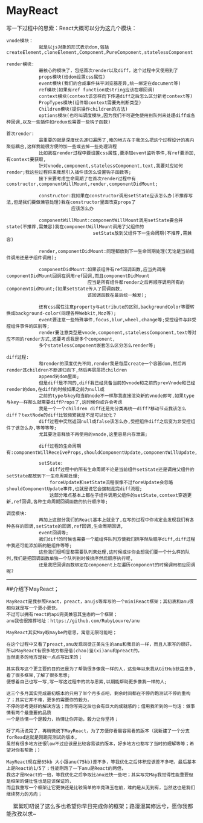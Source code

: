 # MayReact
写一下过程中的思索：React大概可以分为这几个模块：

    vnode模块：
                就是以js对象的形式表示dom,包括createElement,cloneElement,Component,PureComponent,statelessComponent

    render模块:
                最核心的模块了，包括首次render以及diff，这个过程中又使用到了
                props模块(给dom设置css属性)
                event模块(我们的合成事件抹平浏览器差异,统一绑定在document等)
                ref模块(如果有ref function或string应该在哪回调)
                context模块(context该怎样向下传递diff之后怎么区分新老context等)
                PropTypes模块(组件取context需要先判断类型)
                Children模块(提供操作children的方法)
                options模块(也可叫调度模块,因为我们不可避免使用到队列来处理diff或各种回调,以及一些插件如redux也需要一些钩子函数)

    首次render:
                最重要的就是深度优先递归遍历了,难的地方在于我怎么把这个过程设计的高内聚低耦合,这样我能很方便的加一些或去掉一些处理流程
                比如我在render过程中要设置css属性,要添加event监听事件,有ref要添加,有context要获取,
                针对vnode,component,statelessComponent,text,我要对应如何render;我这些过程将来我想引入插件该怎么设置钩子函数等;
                接下来要考虑生命周期了在首次render过程中有constructor,componentWillMount,render,componentDidMount;

                constructor:我如果在constructor调用setState应该怎么办(不推荐写法,但是我们要做兼容处理)我在constructor里面改变props了
                            应该怎么办
                
                componentWillMount:componentWillMount调用setState要合并state(不推荐,需兼容)我在componentWillMount调用了父组件的
                                    setState放到父组件下一生命周期(不推荐,需兼容)
                
                render,componentDidMount:同理都放到下一生命周期处理(无论是当前组件调用还是子组件调用);
                
                componentDidMount:如果该组件有ref回调函数,应当先调用componentDidMount回调在调用ref回调,而且componentDidMount
                                  应当是所有组件都render之后再顺序调用所有的componentDidMount;(如果setState传入了回调函数,
                                  该回调函数在最后统一触发);
                
                还有css属性注意property与attribute的区别,backgroundColor等要转换成background-color(同理各种Webkit,Moz等);
                event要注意一些特殊事件,focus,blur,wheel,change等;受控组件与非受控组件事件的区别等;
                render要注意类型是vnode,component,statelessComponent,text等对应不同的render方式,还要考虑我是多个component,
                多个statelessComponent嵌套怎么区分怎么render等;
    
    diff过程:
                和render的深度优先不同,render我是每层create一个容器dom,然后再render其children不断递归向下,然后再层层把children
                append到dom里面;
                但是diff是不同的,diff我已经具备当前的vnode和之前的prevVnode和已经render的dom,在diff的时候如果之前为null或
                之前的type与key和当前node不一样那我直接渲染新的vnode即可,如果type与key一样那么就需要diffProps了,这时候你或许会考虑
                我是一个一个children diff还是先分类再统一diff?移动节点我该怎么diff？textNode的diff比较频繁我是不是可以优化？
                diff过程中突然返回null或false该怎么办,受控组件diff之后变为非受控组件了该怎么办,等等等等;
                尤其要注意释放不再使用的vnode,这里容易内存泄漏;

                diff过程的生命周期有:componentWillReceiveProps,shouldComponentUpdate,componentWillUpdate,render,componentDidUpdate

                setState:
                    diff过程中的所有生命周期不论是当前组件setState还是调用父组件的setState都放到下一生命周期处理;
                    forceUpdate和setState流程很像不过foreUpdate会忽略shouldComponentUpdate事件,也就是说它会强制走完diff流程;
                    这部分难点基本上都在子组件调用父组件的setState,context穿透更新,ref回调,各种生命周期回调函数的执行顺序等;

    调度模块:
                再加上这部分我们的React基本上就全了,在写的过程中你肯定会发现我们有各种各样的回调,setState的回调,ref回调,生命周期回调,
                event回调等;
                我们diff的时候也需要一个脏组件队列方便我们排序然后顺序diff,diff过程中我还可能添加新的脏组件等等;
                这些我们很明显都需要队列来处理,这时候或许你会想我们要一个什么样的队列,我们是把回调函数单独一个队列到时候排序然后顺序执行呢,
                还是我把回调函数绑定在component上在遍历component的时候调用相应回调呢?


--------------------------------------------------------------------------------------------------------------------------------------
##介绍下MayReact；

    MayReact是我参照React，preact，anujs等库写的一个miniReact框架；其初衷和anu很相似就是写一个更小更快，
    不过可以拥有react的api完美兼容其生态的一个框架；
    anu我也很推荐地址：https://github.com/RubyLouvre/anu

    MayReact其实May取maybe的意思，寓意无限可能吧；

    在这个过程中又看了preact,anu发现司徒正美先生的anu和我目的一样，而且人家写的很好，所以MayReact有很多地方都是借(chao)鉴(xi)anu和preact的，
    当然更多的地方是我一点点写出来的；
    
    其实我写这个更主要的目的还是为了帮助很多像我一样的人，这些年以来我从GitHub获益良多,看了很多框架,了解了很多思想;
    便想着自己也写一写,写一写这过程中的坑与思索,以期能帮助更多像我一样的人;

    这三个多月其实完成最初版本的只用了半个月多点吧，剩余时间都在不停的跑测试不停的重构了；其实它并不难，更多的需要你的毅力，
    不停的思考更好的解决方法；而你写完之后也会有巨大的成就感的；借用我听到的一句话：做事情有两个最重要的品质
    一个是热情一个是毅力，热情让你开始，毅力让你坚持；

    好了鸡汤说完了，再稍微说下MayReact，为了方便你看最容易看的版本（我新建了一个分支forRead这就是刚跑完测试的版本,
    虽然有很多地方还很low不过应该是比较容易读的版本，好多地方也都写了当时的理解等等；希望对你有帮助；）

    MayReact现在是65kb 大小跟anu(75kb)差不多，等我优化之后体积应该差不多吧，最后基本上是React的1/5了；性能刚跑了一下anu是React的两倍，
    我这才是React的一倍，等我优化之后争取比anu还快一些吧；其实写完May我觉得性能重要但是框架的健壮性也是应该保证的，
    而且我重写一个框架让它更快还是比较简单的毕竟珠玉在前，难的是从无到有，当然这也是我们继续努力的方向；

　   絮絮叨叨说了这么多也希望你早日完成你的框架；路漫漫其修远兮，愿你我都能孜孜以求~

 
